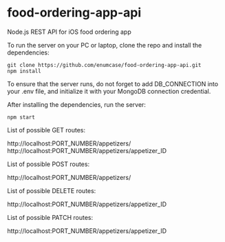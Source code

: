 # food-ordering-app-api
Node.js REST API for iOS food ordering app

To run the server on your PC or laptop, clone the repo and install the dependencies:
```
git clone https://github.com/enumcase/food-ordering-app-api.git
npm install
```

To ensure that the server runs, do not forget to add DB_CONNECTION into your .env file, and initialize it with your MongoDB connection credential.

After installing the dependencies, run the server:
```
npm start
```

List of possible GET routes:

http://localhost:PORT_NUMBER/appetizers/
http://localhost:PORT_NUMBER/appetizers/appetizer_ID

List of possible POST routes:

http://localhost:PORT_NUMBER/appetizers/

List of possible DELETE routes:

http://localhost:PORT_NUMBER/appetizers/appetizer_ID

List of possible PATCH routes:

http://localhost:PORT_NUMBER/appetizers/appetizer_ID

